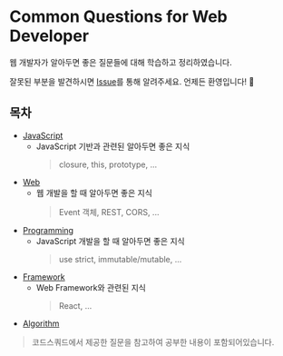 # Common Questions for Web Developer

웹 개발자가 알아두면 좋은 질문들에 대해 학습하고 정리하였습니다.

잘못된 부분을 발견하시면 [Issue](https://github.com/2ssue/common_questions_for_Web_Developer/issues)를 통해 알려주세요. 언제든 환영입니다! 🙌 

## 목차
- [JavaScript](/docs/Javascript/)
  - JavaScript 기반과 관련된 알아두면 좋은 지식
    > closure, this, prototype, ...
- [Web](/docs/Web/)
  - 웹 개발을 할 때 알아두면 좋은 지식
    > Event 객체, REST, CORS, ...
- [Programming](/docs/Programming/)
  - JavaScript 개발을 할 때 알아두면 좋은 지식
    > use strict, immutable/mutable, ...
- [Framework](/docs/Framework/)
  - Web Framework와 관련된 지식
    > React, ...
- [Algorithm](/docs/Algorithm/)

> 코드스쿼드에서 제공한 질문을 참고하여 공부한 내용이 포함되어있습니다.  
